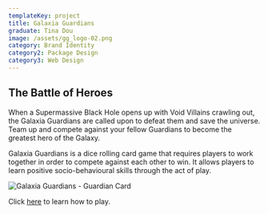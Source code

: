 ```yaml
---
templateKey: project
title: Galaxia Guardians
graduate: Tina Dou
image: /assets/gg_logo-02.png
category: Brand Identity
category2: Package Design
category3: Web Design
---
```

## The Battle of Heroes

When a Supermassive Black Hole opens up with Void Villains crawling out, the Galaxia Guardians are called upon to defeat them and save the universe. Team up and compete against your fellow Guardians to become the greatest hero of the Galaxy.

Galaxia Guardians is a dice rolling card game that requires players to work together in order to compete against each other to win. It allows players to learn positive socio-behavioural skills through the act of play.

![Galaxia Guardians - Guardian Card](/assets/guardiancard.png)

Click [here](www.tinadou.com/g-g) to learn how to play.
